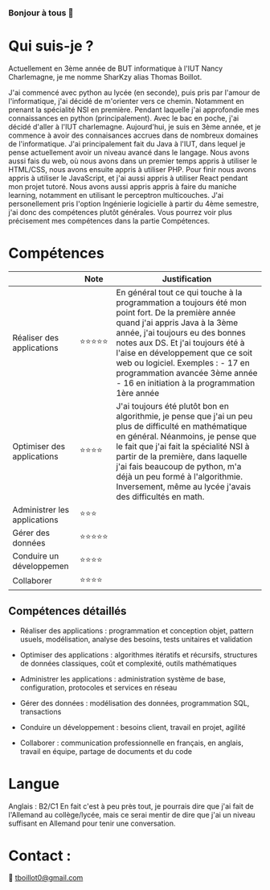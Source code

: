 ### Bonjour à tous 👋

# Qui suis-je ?

Actuellement en 3ème année de BUT informatique à l'IUT Nancy Charlemagne, je me nomme SharKzy alias Thomas Boillot.

J'ai commencé avec python au lycée (en seconde), puis pris par l'amour de l'informatique, j'ai décidé de m'orienter vers ce chemin. Notamment en prenant la spécialité NSI en première. Pendant laquelle j'ai approfondie mes connaissances en python (principalement). Avec le bac en poche, j'ai décidé d'aller à l'IUT charlemagne. Aujourd'hui, je suis en 3ème année, et je commence à avoir des connaisances accrues dans de nombreux domaines de l'informatique. J'ai principalement fait du Java à l'IUT, dans lequel je pense actuellement avoir un niveau avancé dans le langage. Nous avons aussi fais du web, où nous avons dans un premier temps appris à utiliser le HTML/CSS, nous avons ensuite appris à utiliser PHP. Pour finir nous avons appris à utiliser le JavaScript, et j'ai aussi appris à utiliser React pendant mon projet tutoré. Nous avons aussi appris appris à faire du maniche learning, notamment en utilisant le perceptron multicouches. J'ai personellement pris l'option Ingénierie logicielle à partir du 4ème semestre, j'ai donc des compétences plutôt générales. Vous pourrez voir plus précisement mes compétences dans la partie Compétences.

# Compétences

|                              | Note  | Justification                                                                                                                                                                                                                                                                                                                                                              |
|------------------------------|-------|----------------------------------------------------------------------------------------------------------------------------------------------------------------------------------------------------------------------------------------------------------------------------------------------------------------------------------------------------------------------------|
| Réaliser des applications    | ⭐⭐⭐⭐⭐ | En général tout ce qui touche à la programmation a toujours été mon point fort. De la première année quand j'ai appris Java à la 3ème année, j'ai toujours eu des bonnes notes aux DS. Et j'ai toujours été à l'aise en développement que ce soit web ou logiciel.  Exemples :   - 17 en programmation avancée 3ème année - 16 en initiation à la programmation 1ère année |
| Optimiser des applications   | ⭐⭐⭐⭐  | J'ai toujours été plutôt bon en algorithmie, je pense que j'ai un peu plus de difficulté en mathématique en général. Néanmoins, je pense que le fait que j'ai fait la spécialité NSI à partir de la première, dans laquelle j'ai fais beaucoup de python, m'a déjà un peu formé à l'algorithmie. Inversement, même au lycée j'avais des difficultés en math.               |
| Administrer les applications | ⭐⭐⭐   |                                                                                                                                                                                                                                                                                                                                                                            |
| Gérer des données            | ⭐⭐⭐⭐⭐ |                                                                                                                                                                                                                                                                                                                                                                            |
| Conduire un développemen     | ⭐⭐⭐⭐  |                                                                                                                                                                                                                                                                                                                                                                            |
| Collaborer                   | ⭐⭐⭐⭐  |                                                                                                                                                                                                                                                                                                                                                                            |

## Compétences détaillés

- Réaliser des applications : programmation et conception objet, pattern usuels,
  modélisation, analyse des besoins, tests unitaires et validation
  
- Optimiser des applications : algorithmes itératifs et récursifs, structures de données
  classiques, coût et complexité, outils mathématiques

- Administrer les applications : administration système de base, configuration, protocoles
  et services en réseau
  
- Gérer des données : modélisation des données, programmation SQL, transactions
  
- Conduire un développement : besoins client, travail en projet, agilité
  
- Collaborer : communication professionnelle en français, en anglais, travail en équipe,
partage de documents et du code

# Langue

Anglais : B2/C1
En fait c'est à peu près tout, je pourrais dire que j'ai fait de l'Allemand au collège/lycée, mais ce serai mentir de dire que j'ai un niveau suffisant en Allemand pour tenir une conversation.

# Contact :
📧 tboillot0@gmail.com
